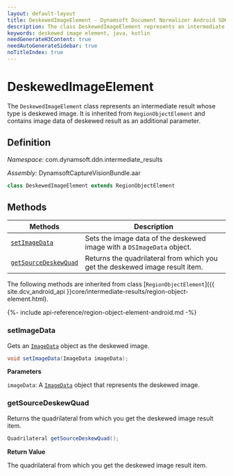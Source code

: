 ```yaml
---
layout: default-layout
title: DeskewedImageElement - Dynamsoft Document Normalizer Android SDK API Reference
description: The class DeskewedImageElement represents an intermediate result whose type is deskewed image, It is inherited from RegionObjectElement and contains image data of deskewed result as additional parameter.
keywords: deskewed image element, java, kotlin
needGenerateH3Content: true
needAutoGenerateSidebar: true
noTitleIndex: true
---
```


# DeskewedImageElement

The `DeskewedImageElement` class represents an intermediate result whose type is deskewed image. It is inherited from `RegionObjectElement` and contains image data of deskewed result as an additional parameter.

## Definition

*Namespace:* com.dynamsoft.ddn.intermediate_results

*Assembly:* DynamsoftCaptureVisionBundle.aar

```java
class DeskewedImageElement extends RegionObjectElement
```

## Methods

| Methods | Description |
| ---------- | ----------- |
| [`setImageData`](#getimagedata) | Sets the image data of the deskewed image with a `DSImageData` object. |
| [`getSourceDeskewQuad`](#sourcedeskewquad) | Returns the quadrilateral from which you get the deskewed image result item. |

The following methods are inherited from class [`RegionObjectElement`]({{ site.dcv_android_api }}core/intermediate-results/region-object-element.html).

{%- include api-reference/region-object-element-android.md -%}

### setImageData

Gets an [`ImageData`]({{site.dcv_android_api}}core/basic-structures/image-data.html) object as the deskewed image.

```java
void setImageData(ImageData imageData);
```

**Parameters**

`imageData`: A [`ImageData`]({{site.dcv_android_api}}core/basic-structures/image-data.html) object that represents the deskewed image.

### getSourceDeskewQuad

Returns the quadrilateral from which you get the deskewed image result item.

```java
Quadrilateral getSourceDeskewQuad();
```

**Return Value**

The quadrilateral from which you get the deskewed image result item.

